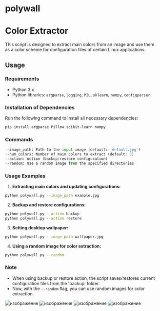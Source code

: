 # polywall
# Color Extractor

This script is designed to extract main colors from an image and use them as a color scheme for configuration files of certain Linux applications.

## Usage

### Requirements

- Python 3.x
- Python libraries: `argparse`, `logging`, `PIL`, `sklearn`, `numpy`, `configparser`

### Installation of Dependencies

Run the following command to install all necessary dependencies:

```bash
pip install argparse Pillow scikit-learn numpy
```

### Commands

```python
--image_path: Path to the input image (default: 'default.jpg')
--num_colors: Number of main colors to extract (default: 3)
--action: Action (backup/restore configuration)
--random: Use a random image from the specified directories
```

### Usage Examples

1. **Extracting main colors and updating configurations:**

```bash
python polywall.py --image_path example.jpg
```

2. **Backup and restore configurations:**

```bash
python polywall.py --action backup
python polywall.py --action restore
```

3. **Setting desktop wallpaper:**

```bash
python polywall.py --image_path wallpaper.jpg
```

4. **Using a random image for color extraction:**

```bash
python polywall.py --random
```

### Note

- When using backup or restore action, the script saves/restores current configuration files from the 'backup' folder.
- Now, with the `--random` flag, you can use random images for color extraction.

![изображение](https://github.com/Esteviredzu/polywall/assets/82750197/60d463c4-5763-4462-b313-06f089f01412)
![изображение](https://github.com/Esteviredzu/polywall/assets/82750197/72b5932b-32f6-4ac2-be56-085c09b5fa40)
![изображение](https://github.com/Esteviredzu/polywall/assets/82750197/cb7827f9-7293-405a-b09b-23fd0eaf234f)
![изображение](https://github.com/Esteviredzu/polywall/assets/82750197/074644e3-911e-4b16-9d37-eee136815673)


